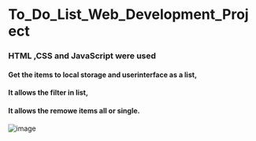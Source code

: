 # To_Do_List_Web_Development_Project
### HTML ,CSS and JavaScript were used
#### Get the items to local storage and userinterface as a list,
#### It allows the filter in list,
#### It allows the remowe items all or single.

![image](https://user-images.githubusercontent.com/107218478/184249072-5202311e-7ee6-45eb-92c9-1cd373b2c92c.png)
